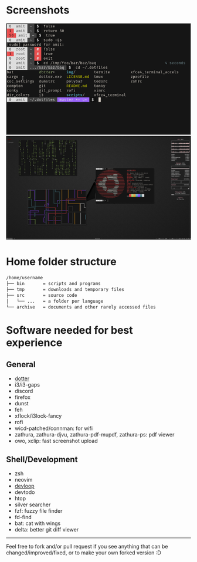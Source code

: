 # Screenshots
![Shell](/img/shell.png)
![Floating Terminals](/img/fun_terminals.png)

# Home folder structure
```
/home/username
├── bin       = scripts and programs
├── tmp       = downloads and temporary files
├── src       = source code
│   └── ...   = a folder per language
└── archive   = documents and other rarely accessed files
```

# Software needed for best experience
## General
- [dotter](http://www.github.com/SuperCuber/dotter)
- i3/i3-gaps
- discord
- firefox
- dunst
- feh
- xflock/i3lock-fancy
- rofi
- wicd-patched/connman: for wifi
- zathura, zathura-djvu, zathura-pdf-mupdf, zathura-ps: pdf viewer
- owo, xclip: fast screenshot upload

## Shell/Development
- zsh
- neovim
- [devloop](http://www.github.com/SuperCuber/devloop)
- devtodo
- htop
- silver searcher
- fzf: fuzzy file finder
- fd-find
- bat: cat with wings
- delta: better git diff viewer

---

Feel free to fork and/or pull request if you see anything that can be changed/improved/fixed, or to make your own forked version :D
